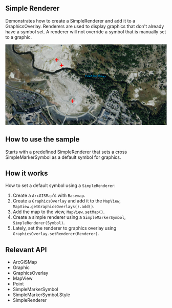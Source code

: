 <h2>Simple Renderer</h2>

<p>Demonstrates how to create a SimpleRenderer and add it to a GraphicsOverlay. Renderers are used to display graphics that don't already have a symbol set. A renderer will not override a symbol that is manually set to a graphic.</p>

<p><img src="SimpleRenderer.png"/></p>

<h2>How to use the sample</h2>

<p>Starts with a predefined SimpleRenderer that sets a cross SimpleMarkerSymbol as a default symbol for graphics.</p>

<h2>How it works</h2>

<p>How to set a default symbol using a <code>SimpleRenderer</code>:</p>

<ol>
 <li>Create a <code>ArcGISMap</code>'s with <code>Basemap</code>.</li>
 <li>Create a <code>GraphicsOverlay</code> and add it to the <code>MapView</code>, <code>MapView.getGraphicsOverlays().add()</code>.</li>
 <li>Add the map to the view, <code>MapView.setMap()</code>.  </li>
 <li>Create a simple renderer using a <code>SimpleMarkerSymbol</code>, <code>SimpleRenderer(Symbol)</code>. </li>
 <li>Lately, set the renderer to graphics overlay using <code>GraphicsOverlay.setRenderer(Renderer)</code>.</li>
</ol>

<h2>Relevant API</h2>

<ul>
 <li>ArcGISMap</li>
 <li>Graphic</li>
 <li>GraphicsOverlay</li>
 <li>MapView</li>
 <li>Point</li>
 <li>SimpleMarkerSymbol</li>
 <li>SimpleMarkerSymbol.Style</li>
 <li>SimpleRenderer</li>
</ul>


